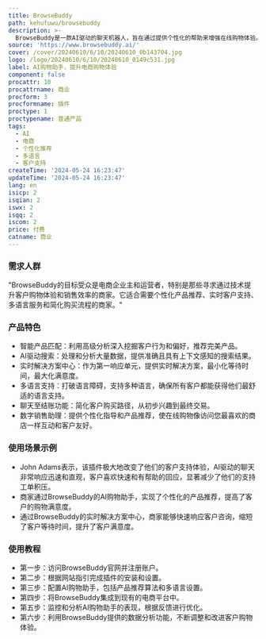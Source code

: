 ```yaml
---
title: BrowseBuddy
path: kehufuwu/browsebuddy
description: >-
  BrowseBuddy是一款AI驱动的聊天机器人，旨在通过提供个性化的帮助来增强在线购物体验。它利用自然语言处理技术来理解客户查询，提供量身定制的产品推荐和支持。BrowseBuddy通过智能产品匹配、实时解决方案、多语言支持等技术，为电商企业提供了一种提升客户满意度和销售效率的解决方案。
source: 'https://www.browsebuddy.ai/'
cover: /cover/20240610/6/10/20240610_0b143704.jpg
logo: /logo/20240610/6/10/20240610_0149c531.jpg
label: AI购物助手，提升电商购物体验
component: false
procattr: 10
procattrname: 商业
procform: 3
procformname: 插件
proctype: 1
proctypename: 普通产品
tags:
  - AI
  - 电商
  - 个性化推荐
  - 多语言
  - 客户支持
createTime: '2024-05-24 16:23:47'
updateTime: '2024-05-24 16:23:47'
lang: en
isicp: 2
isqian: 2
iswx: 2
isqq: 2
iscom: 2
price: 付费
catname: 商业
---
```




### 需求人群
"BrowseBuddy的目标受众是电商企业主和运营者，特别是那些寻求通过技术提升客户购物体验和销售效率的商家。它适合需要个性化产品推荐、实时客户支持、多语言服务和简化购买流程的商家。"

### 产品特色
* 智能产品匹配：利用高级分析深入挖掘客户行为和偏好，推荐完美产品。
* AI驱动搜索：处理和分析大量数据，提供准确且具有上下文感知的搜索结果。
* 实时解决方案中心：作为第一响应单元，提供实时解决方案，最小化等待时间，最大化满意度。
* 多语言支持：打破语言障碍，支持多种语言，确保所有客户都能获得他们最舒适的语言支持。
* 聊天至结账功能：简化客户购买路径，从初步兴趣到最终交易。
* 数字销售助理：提供个性化指导和产品推荐，使在线购物像访问您最喜欢的商店一样互动和客户友好。

### 使用场景示例
* John Adams表示，该插件极大地改变了他们的客户支持体验，AI驱动的聊天非常响应迅速和直观，客户喜欢快速和有帮助的回应，显著减少了他们的支持工单积压。
* 商家通过BrowseBuddy的AI购物助手，实现了个性化的产品推荐，提高了客户的购物满意度。
* 通过BrowseBuddy的实时解决方案中心，商家能够快速响应客户咨询，缩短了客户等待时间，提升了客户满意度。

### 使用教程
* 第一步：访问BrowseBuddy官网并注册账户。
* 第二步：根据网站指引完成插件的安装和设置。
* 第三步：配置AI购物助手，包括产品推荐算法和多语言设置。
* 第四步：将BrowseBuddy集成到现有的电商平台中。
* 第五步：监控和分析AI购物助手的表现，根据反馈进行优化。
* 第六步：利用BrowseBuddy提供的数据分析功能，不断调整和改进客户购物体验。

  
